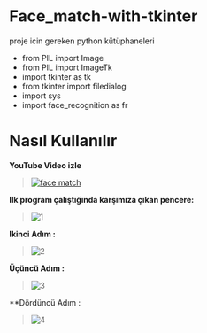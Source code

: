 
# Face_match-with-tkinter
proje icin gereken python kütüphaneleri

* from PIL import Image 
* from PIL import ImageTk
* import tkinter as tk
* from tkinter import filedialog
* import sys
* import face_recognition as fr

# Nasıl Kullanılır
**YouTube Video izle**
>[![face match](http://img.youtube.com/vi/WvtQCDfPVyU/0.jpg)](http://www.youtube.com/watch?v=WvtQCDfPVyU "Video Title")

**Ilk program çalıştığında karşımıza çıkan pencere:**


>![1](https://user-images.githubusercontent.com/68020295/90290985-8c0f8500-de87-11ea-81b4-6b0b4f000130.PNG)


**Ikinci Adım :**

>![2](https://user-images.githubusercontent.com/68020295/90291308-4dc69580-de88-11ea-82c7-89342ad93e80.PNG)

**Üçüncü Adım :**

>![3](https://user-images.githubusercontent.com/68020295/90291319-51f2b300-de88-11ea-80c6-8486b4a55f90.PNG)

**Dördüncü Adım :

>![4](https://user-images.githubusercontent.com/68020295/90291322-54eda380-de88-11ea-8040-dbdecc70b8d1.PNG)
